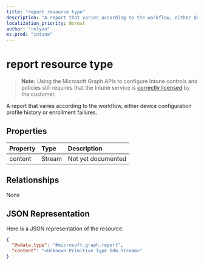 ```yaml
---
title: "report resource type"
description: "A report that varies according to the workflow, either device configuration profile history or enrollment failures."
localization_priority: Normal
author: "rolyon"
ms.prod: "intune"
---
```


# report resource type

> **Note:** Using the Microsoft Graph APIs to configure Intune controls and policies still requires that the Intune service is [correctly licensed](https://go.microsoft.com/fwlink/?linkid=839381) by the customer.

A report that varies according to the workflow, either device configuration profile history or enrollment failures.

## Properties

|Property|Type|Description|
|:---|:---|:---|
|content|Stream|Not yet documented|

## Relationships

None

## JSON Representation

Here is a JSON representation of the resource.
<!--{
  "blockType": "resource",
  "@odata.type": "microsoft.graph.report"
}-->
``` json
{
  "@odata.type": "#microsoft.graph.report",
  "content": "<Unknown Primitive Type Edm.Stream>"
}
```
